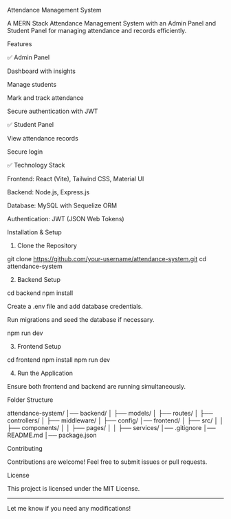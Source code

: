 Attendance Management System

A MERN Stack Attendance Management System with an Admin Panel and Student Panel for managing attendance and records efficiently.

Features

✅ Admin Panel

Dashboard with insights

Manage students

Mark and track attendance

Secure authentication with JWT


✅ Student Panel

View attendance records

Secure login


✅ Technology Stack

Frontend: React (Vite), Tailwind CSS, Material UI

Backend: Node.js, Express.js

Database: MySQL with Sequelize ORM

Authentication: JWT (JSON Web Tokens)


Installation & Setup

1. Clone the Repository

git clone https://github.com/your-username/attendance-system.git
cd attendance-system

2. Backend Setup

cd backend
npm install

Create a .env file and add database credentials.

Run migrations and seed the database if necessary.


npm run dev

3. Frontend Setup

cd frontend
npm install
npm run dev

4. Run the Application

Ensure both frontend and backend are running simultaneously.

Folder Structure

attendance-system/
│── backend/
│   ├── models/
│   ├── routes/
│   ├── controllers/
│   ├── middleware/
│   ├── config/
│── frontend/
│   ├── src/
│   │   ├── components/
│   │   ├── pages/
│   │   ├── services/
│── .gitignore
│── README.md
│── package.json

Contributing

Contributions are welcome! Feel free to submit issues or pull requests.

License

This project is licensed under the MIT License.


---

Let me know if you need any modifications!

